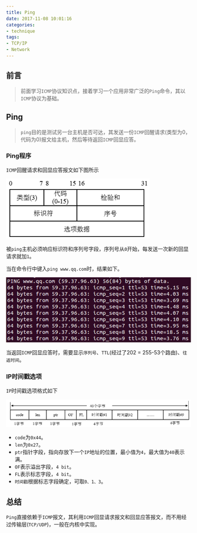 ```yaml
---
title: Ping
date: 2017-11-08 10:01:16
categories:
- technique
tags:
- TCP/IP
- Network
---
```


## 前言
> 前面学习`ICMP`协议知识点，接着学习一个应用非常广泛的`Ping`命令，其以`ICMP`协议为基础。

## Ping

> `ping`目的是测试另一台主机是否可达，其发送一份`ICMP`回醒请求(类型为0，代码为0)报文给主机，然后等待返回`ICMP`回显应答。

### Ping程序

`ICMP`回醒请求和回显应答报文如下图所示

![](https://raw.githubusercontent.com/leesf/blogPhotos/master/tcpip/ping/ping-request-and-response.png)

被`ping`主机必须响应标识符和序列号字段，序列号从`0`开始，每发送一次新的回显请求就加`1`。

当在命令行中键入`ping www.qq.com`时，结果如下。

![](https://raw.githubusercontent.com/leesf/blogPhotos/master/tcpip/ping/ping.png)

当返回`ICMP`回显应答时，需要显示`序列号`、`TTL`(经过了202 = 255-53个路由)、`往返时间`。

### IP时间戳选项

`IP`时间戳选项格式如下

![](https://raw.githubusercontent.com/leesf/blogPhotos/master/tcpip/ping/ip-timestamp.png)

* `code`为`0x44`。
* `len`为`0x27`。
* `ptr`指针字段，指向存放下一个`IP`地址的位置，最小值为`4`，最大值为`40`表示满。
* `OF`表示溢出字段，`4 bit`。
* `FL`表示标志字段，`4 bit`。
* `时间戳`根据标志字段确定，可取`0、1、3`。

## 总结

`Ping`直接依赖于`ICMP`报文，其利用`ICMP`回显请求报文和回显应答报文，而不用经过传输层(`TCP/UDP`)，一般在内核中实现。









